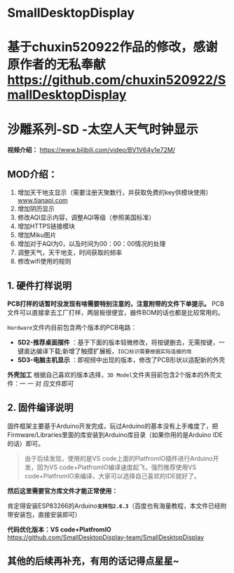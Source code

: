 # SmallDesktopDisplay
# 基于chuxin520922作品的修改，感谢原作者的无私奉献 https://github.com/chuxin520922/SmallDesktopDisplay
# 沙雕系列-SD -太空人天气时钟显示

**视频介绍：** https://www.bilibili.com/video/BV1V64y1e72M/

## MOD介绍：
1. 增加天干地支显示（需要注册天聚数行，并获取免费的key供模块使用）www.tianapi.com
2. 增加阴历显示
3. 修改AQI显示内容，调整AQI等级（参照美国标准）
4. 增加HTTPS链接模块
5. 增加Miku图片
6. 增加对于AQI为0，以及时间为00：00：00情况的处理
7. 调整天气，天干地支，时间获取的频率
8. 修改wifi使用的规则

## 1. 硬件打样说明

**PCB打样的话暂时没发现有啥需要特别注意的，注意附带的文件下单提示。** PCB文件可以直接拿去工厂打样，两层板很便宜，器件BOM的话也都是比较常用的。

`Hardware`文件内目前包含两个版本的PCB电路：

* **SD2-推荐桌面摆件** ：基于下面的版本轻微修改，将按键删去，无需按键，一键直达编译下载;新增了触摸扩展板，<code>IO口标识需要根据实际连接的改</code>
* **SD3-电脑主机显示** ：即视频中出现的版本，修改了PCB形状以适配新的外壳


**外壳加工** 根据自己喜欢的版本选择，`3D Model`文件夹目前包含2个版本的外壳文件：一 一 对 应文件即可


## 2. 固件编译说明

固件框架主要基于Arduino开发完成，玩过Arduino的基本没有上手难度了，把Firmware/Libraries里面的库安装到Arduino库目录（如果你用的是Arduino IDE的话）即可。

> 由于后续发现，使用的是VS code上面的PlatfromIO插件进行Arduino开发，因为VS code+PlatfromIO编译速度起飞，强烈推荐使用VS code+PlatfromIO来编译，大家可以选择自己喜欢的IDE就好了。
> 


**然后这里需要官方库文件才能正常使用：**

肯定得安装ESP83266的Arduino<code>**支持包2.6.3**</code>（百度也有海量教程，本文件已经附带安装包，直接安装即可）


**代码优化版本：VS code+PlatfromIO** https://github.com/SmallDesktopDisplay-team/SmallDesktopDisplay

## 其他的后续再补充，有用的话记得点星星~

